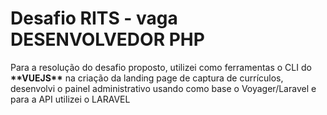 <h1>Desafio RITS - vaga DESENVOLVEDOR PHP</h1>
<p>Para a resolução do desafio proposto, utilizei como ferramentas o CLI do <strong>**VUEJS**</strong> na criação da landing page de captura de currículos, desenvolvi o painel administrativo usando como base o Voyager/Laravel e para a API utilizei o LARAVEL</p>
